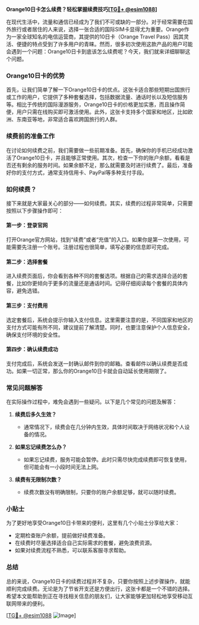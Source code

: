 **Orange10日卡怎么续费？轻松掌握续费技巧[[TG💪+ @esim1088](https://t.me/s/esim1088)]**

在现代生活中，流量和通信已经成为了我们不可或缺的一部分。对于经常需要在国外旅行或者居住的人来说，选择一张合适的国际SIM卡显得尤为重要。Orange作为一家全球知名的电信运营商，其提供的10日卡（Orange Travel Pass）因其灵活、便捷的特点受到了许多用户的青睐。然而，很多初次使用这款产品的用户可能会遇到一个问题：Orange10日卡到底该怎么续费呢？今天，我们就来详细聊聊这个问题。

### Orange10日卡的优势

首先，让我们简单了解一下Orange10日卡的优点。这张卡适合那些短期出国旅行或工作的用户，它提供了多种套餐选择，包括数据流量、通话时长以及短信服务等。相比于传统的国际漫游服务，Orange10日卡的价格更加实惠，而且操作简便，用户只需在线购买即可激活使用。此外，这张卡支持多个国家和地区，比如欧洲、东南亚等地，非常适合喜欢跨国旅行的人群。

### 续费前的准备工作

在讨论如何续费之前，我们需要做一些前期准备。首先，确保你的手机已经成功激活了Orange10日卡，并且能够正常使用。其次，检查一下你的账户余额，看看是否还有剩余的服务时间。如果余额不足，那么就需要及时进行续费了。最后，准备好你的支付方式，通常支持信用卡、PayPal等多种支付手段。

### 如何续费？

接下来就是大家最关心的部分——如何续费。其实，续费的过程非常简单，只需要按照以下步骤操作即可：

#### 第一步：登录官网
打开Orange官方网站，找到“续费”或者“充值”的入口。如果你是第一次使用，可能需要先注册一个账号。注册过程也很简单，填写必要的信息即可完成。

#### 第二步：选择套餐
进入续费页面后，你会看到各种不同的套餐选项。根据自己的需求选择合适的套餐，比如你更倾向于更多的流量还是通话时间。记得仔细阅读每个套餐的具体内容，避免选错。

#### 第三步：支付费用
选定套餐后，系统会提示你输入支付信息。这里需要注意的是，不同国家和地区的支付方式可能有所不同，建议提前了解清楚。同时，也要注意保护个人信息安全，确保支付环境的安全性。

#### 第四步：确认续费成功
支付完成后，系统会发送一封确认邮件到你的邮箱。查看邮件以确认续费是否成功。如果一切正常，那么你的Orange10日卡就会自动延长使用期限了。

### 常见问题解答

在实际操作过程中，难免会遇到一些疑问。以下是几个常见的问题及解答：

1. **续费后多久生效？**
   - 通常情况下，续费会在几分钟内生效，具体时间取决于网络状况和个人设备的情况。

2. **如果忘记续费怎么办？**
   - 如果忘记续费，服务可能会暂停。此时只需尽快完成续费即可恢复使用，但可能会有一小段时间无法上网。

3. **续费有无限制次数？**
   - 续费次数没有明确限制，只要你的账户余额足够，就可以随时续费。

### 小贴士

为了更好地享受Orange10日卡带来的便利，这里有几个小贴士分享给大家：
- 定期检查账户余额，提前做好续费准备。
- 在续费时尽量选择适合自己实际需求的套餐，避免浪费资源。
- 如果对续费流程不熟悉，可以联系客服寻求帮助。

### 总结

总的来说，Orange10日卡的续费过程并不复杂，只要你按照上述步骤操作，就能顺利完成续费。无论是为了节省开支还是方便出行，这张卡都是一个不错的选择。希望本文能帮助到正在寻找相关信息的朋友们，让大家能够更加轻松地享受移动互联网带来的便利。

[[TG💪+ @esim1088](https://t.me/s/esim1088) ![Image](https://i.postimg.cc/4NQfJmqS/Snipaste-2025-05-13-00-14-12.png)]